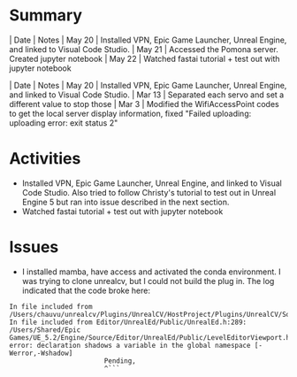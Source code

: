 # Summary
| Date   | Notes
| May 20 | Installed VPN, Epic Game Launcher, Unreal Engine, and linked to Visual Code Studio.
| May 21 | Accessed the Pomona server. Created jupyter notebook
| May 22 | Watched fastai tutorial + test out with jupyter notebook

| Date   | Notes
| May 20 | Installed VPN, Epic Game Launcher, Unreal Engine, and linked to Visual Code Studio.
| Mar 13 | Separated each servo and set a different value to stop those
| Mar 3 | Modified the WifiAccessPoint codes to get the local server display information, fixed "Failed uploading: uploading error: exit status 2" 


# Activities
* Installed VPN, Epic Game Launcher, Unreal Engine, and linked to Visual Code Studio. Also tried to follow Christy's tutorial to test out in Unreal Engine 5 but ran into issue described in the next section.
* Watched fastai tutorial + test out with jupyter notebook

# Issues
* I installed mamba, have access and activated the conda environment. I was trying to clone unrealcv, but I could not build the plug in. The log indicated that the code broke here:
```/Users/chauvu/unrealcv/Plugins/UnrealCV/HostProject/Plugins/UnrealCV/Intermediate/Build/Mac/arm64/UnrealEditor/Development/UnrealCV/Module.UnrealCV.cpp:24:
In file included from /Users/chauvu/unrealcv/Plugins/UnrealCV/HostProject/Plugins/UnrealCV/Source/UnrealCV/Private/UE4CVServer.cpp:13:
In file included from Editor/UnrealEd/Public/UnrealEd.h:289:
/Users/Shared/Epic Games/UE_5.2/Engine/Source/Editor/UnrealEd/Public/LevelEditorViewport.h:81:4: error: declaration shadows a variable in the global namespace [-Werror,-Wshadow]
                        Pending,
                        ^```
